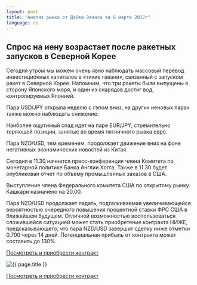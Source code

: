 ```yaml
---
layout: post
title: "Анализ рынка от Дэйва Эванса за 6 марта 2017г"
language: ru
---
```

## Спрос на иену возрастает после ракетных запусков в Северной Корее

Сегодня утром мы можем очень явно наблюдать массовый перевод инвестиционных капиталов в «тихие гавани», связанный с запуском ракет в Северной Корее. Напомним, что три ракеты были выпущены в сторону Японского моря, и один из снарядов достиг вод, контролируемых Японией.

Пара USD/JPY открыла неделю с гэпом вниз, на других иеновых парах также можно наблюдать снижение.

Наиболее ощутимый спад идет на паре EUR/JPY, стремительно теряющей позиции, занятые во время пятничного рывка евро.

Пара NZD/USD, тем временем, продолжает движение вниз на фоне негативных экономических новостей из Китая.

Сегодня в 11.30 начнется пресс-конференция члена Комитета по монетарной политике Банка Англии Хогга. Также в 11.30 будет опубликован отчет по объему промышленных заказов в США.

Выступление члена Федерального комитета США по открытому рынку Кашкари назначено на 20.00.

Пара NZD/USD продолжает падать, подталкиваемая увеличивающейся вероятностью очередного повышения процентной ставки ФРС США в ближайшем будущем.
Отличной возможностью воспользоваться сложившейся ситуацией может стать приобретение контракта НИЖЕ, предсказывающего, что пара NZD/USD завершит сделку ниже отметки 0.700 через 14 дней. Потенциальная прибыль от контракта может составить до 130%.


<a href="http://record.binary.com/_bivVDfg8lHux76XffYA0JmNd7ZgqdRLk/1/?market=forex&underlying=frxNZDUSD&formname=higherlower&duration_amount=14&duration_units=d&amount=10&amount_type=payout&expiry_type=duration&barrier=0.7&s=1&t=jCofSVqwjTcK1kMR5ktb850co5lt24DG" target="_blank">Посмотреть и приобрести контракт</a>

<img src="{{ site.url }}/images/06-mar-2017_RU.png" alt="{{ page.title }}"  title="{{ page.title }}">

<a href="%LINK%%?https://www.binary.com/d/trade.cgi?market=forex&underlying=frxNZDUSD&formname=higherlower&duration_amount=14&duration_units=d&amount=10&amount_type=payout&expiry_type=duration&barrier=0.7&s=1&t=jCofSVqwjTcK1kMR5ktb850co5lt24DG" target="_blank">Посмотреть и приобрести контракт</a>